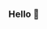 ### Hello 👋

<!--
**audeha/audeha** is a ✨ _special_ ✨ repository because its `README.md` (this file) appears on your GitHub profile.

Here are some ideas to get you started:

- 🌱 I’m currently learning with @becode @becentral
-->
